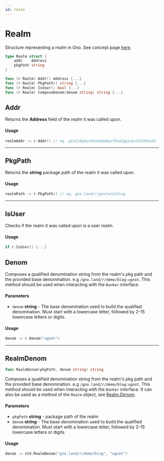 ```yaml
---
id: realm
---
```


# Realm
Structure representing a realm in Gno. See concept page [here](../../../concepts/realms.md). 

```go
type Realm struct {
    addr    Address
    pkgPath string
}

func (r Realm) Addr() Address {...}
func (r Realm) PkgPath() string {...}
func (r Realm) IsUser() bool {...}
func (r Realm) ComposeDenom(denom string) string {...}
```

## Addr
Returns the **Address** field of the realm it was called upon.

#### Usage
```go
realmAddr := r.Addr() // eg. g1n2j0gdyv45aem9p0qsfk5d2gqjupv5z536na3d
```
---
## PkgPath
Returns the **string** package path of the realm it was called upon.

#### Usage
```go
realmPath := r.PkgPath() // eg. gno.land/r/gnoland/blog
```
---
## IsUser
Checks if the realm it was called upon is a user realm.

#### Usage
```go
if r.IsUser() {...}
```

## Denom
Composes a qualified denomination string from the realm's pkg path and the provided base denomination. e.g `/gno.land/r/demo/blog:ugnot`. This method should be used when interacting with the `Banker` interface.

#### Parameters
- `denom` **string** - The base denomination used to build the qualified denomination. Must start with a lowercase letter, followed by 2–15 lowercase letters or digits.

#### Usage
```go
denom := r.Denom("ugnot")
```

---

## RealmDenom
```go
func RealmDenom(pkgPath, denom string) string
```

Composes a qualified denomination string from the realm's pkg path and the provided base denomination. e.g `/gno.land/r/demo/blog:ugnot`. This method should be used when interacting with the `Banker` interface. It can also be used as a method of the `Realm` object, see [Realm.Denom](realm.md#denom).

#### Parameters
- `pkgPath` **string** - package path of the realm
- `denom` **string** - The base denomination used to build the qualified denomination.  Must start with a lowercase letter, followed by 2–15 lowercase letters or digits.

#### Usage
```go
denom := std.RealmDenom("gno.land/r/demo/blog", "ugnot")
```

